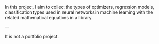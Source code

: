 In this project, I aim to collect the types of optimizers, regression models, classification types used in neural networks in machine learning with the related mathematical equations in a library.

--

It is not a portfolio project.
